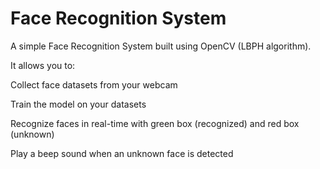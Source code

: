 # Face Recognition System

A simple Face Recognition System built using OpenCV (LBPH algorithm).

It allows you to:

Collect face datasets from your webcam

Train the model on your datasets

Recognize faces in real-time with green box (recognized) and red box (unknown)

Play a beep sound when an unknown face is detected
